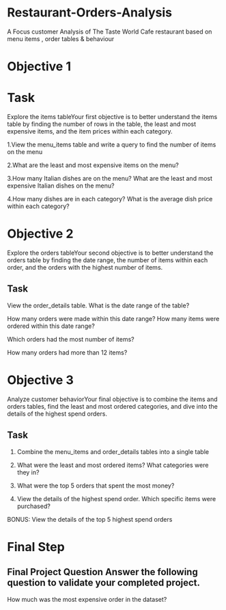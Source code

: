 # Restaurant-Orders-Analysis
A Focus customer Analysis of The Taste World Cafe restaurant  based on menu items , order tables &amp; behaviour

# Objective 1

# Task
Explore the items tableYour first objective is to better understand the items table by finding the number of rows in the table, the least and most expensive items, and the item prices within each category.


1.View the menu_items table and write a query to find the number of items on the menu
	

2.What are the least and most expensive items on the menu?
	

3.How many Italian dishes are on the menu? What are the least and most expensive Italian dishes on the menu?
	

4.How many dishes are in each category? What is the average dish price within each category?

# Objective 2

Explore the orders tableYour second objective is to better understand the orders table by finding the date range, the number of items within each order, and the orders with the highest number of items.

## Task	

View the order_details table. What is the date range of the table?
	

How many orders were made within this date range? How many items were ordered within this date range?
	

Which orders had the most number of items?
	

How many orders had more than 12 items?


# Objective 3

Analyze customer behaviorYour final objective is to combine the items and orders tables, find the least and most ordered categories, and dive into the details of the highest spend orders.

## Task	

1. Combine the menu_items and order_details tables into a single table
	

2. What were the least and most ordered items? What categories were they in?
	

3. What were the top 5 orders that spent the most money?
	

4. View the details of the highest spend order. Which specific items were purchased?
	

BONUS: View the details of the top 5 highest spend orders


# Final Step 
## Final Project Question Answer the following question to validate your completed project.
How much was the most expensive order in the dataset?
